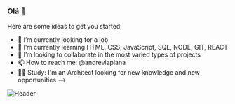 ### Olá 👋


Here are some ideas to get you started:

- 🔭 I’m currently looking for a job
- 🌱 I’m currently learning HTML, CSS, JavaScript, SQL, NODE, GIT, REACT
- 👯 I’m looking to collaborate in the most varied types of projects
- 📫 How to reach me: @andreviapiana
- :construction_worker_man: Study: I'm an Architect looking for new knowledge and new opportunities
-->

![Header](https://user-images.githubusercontent.com/106932234/181754476-1628f154-d01b-4666-97a4-03fce5808d80.png)
